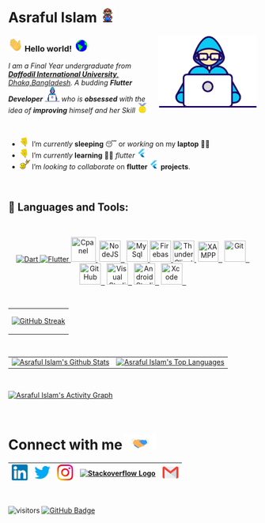 # Asraful Islam  <img src="Assets/Mario_Hello_Big.gif" width="30px" height = "30px">


<img align="right" alt="PC GIF" src="Assets/Developer.gif" width="200" />

### <img src="Assets/Hi.gif" width="29px" height = "29px" > **Hello world!** &nbsp;<img src="Assets/Earth.gif" width="24px" height = "24px" >

<p>
  <em>
    I am a Final Year undergraduate from <a href="https://daffodilvarsity.edu.bd//"> <b>Daffodil International University</b>, Dhaka,Bangladesh</a>.  
    A budding <b>Flutter Developer</b> <img src="Assets/Developer.gif" width="30px" height = "30px" >  who is <b>obsessed</b>
    with the idea of <b>improving</b> himself and her Skill <img src="Assets/Medal.gif" width="20px" height = "20px" >
  </em>  
</p>

<br>

- <img alt="GIF" src="Assets/wave.gif" width="20vw" height = "20vw" /> I’m *currently* **sleeping** 😴 or *working* on my **laptop** 👨‍💻
- <img alt="GIF" src="Assets/wave.gif" width="20vw" height = "20vw" /> I’m *currently* **learning** 👨‍💻   *flutter* <img alt="flutter icon" src="Assets/flutter.png" width="20vw" height = "20vw"  />
- <img alt="GIF" src="Assets/headbang.gif" width="20vw" height = "20vw" /> I’m *looking to collaborate* on **flutter <img alt="flutter icon" src="Assets/flutter.png" width="20vw" height = "20vw" /> projects**.

<br>

## 🚀 Languages and Tools:

<br>

<p align="center"> 
    <a href="https://dart.dev/" target="_blank"> <img src="https://img.icons8.com/color/48/000000/dart.png" title="Dart"/> </a>
    <a href="https://flutter.dev/" target="_blank"> <img src="https://img.icons8.com/color/48/000000/flutter.png" title="Flutter"/> </a> 
    <a href="https://cpanel.net/" target="_blank"> <img src="https://skytoaster.com/assets/images/cpanel/cplogo.svg" title="Cpanel" width="50" height="50"/>&nbsp;</a>
    <a href="https://nodejs.org/" target="_blank"> <img src="https://www.vectorlogo.zone/logos/nodejs/nodejs-icon.svg" title="NodeJS" width="43" height="43"/>&nbsp;&nbsp;</a>
    <a href="https://www.mysql.com/" target="_blank"> <img src="https://www.vectorlogo.zone/logos/mysql/mysql-icon.svg" title="MySql" width="43" height="43"/> </a>
    <a href="https://firebase.google.com/" target="_blank"> <img src="https://www.vectorlogo.zone/logos/firebase/firebase-icon.svg" title="Firebase" width="43" height="43"/> </a>
    <a href="https://www.thunderclient.com/" target="_blank"> <img src="https://rangav.gallerycdn.vsassets.io/extensions/rangav/vscode-thunder-client/1.18.6/1660551595847/Microsoft.VisualStudio.Services.Icons.Default" title="Thunder Client" width="43" height="43"/>&nbsp;</a>
    <a href="https://www.apachefriends.org/index.html" target="_blank"> <img src="https://upload.wikimedia.org/wikipedia/en/thumb/7/78/XAMPP_logo.svg/220px-XAMPP_logo.svg.png" title="XAMPP" width="41" height="41"/>&nbsp;&nbsp;</a>
    <a href="https://git-scm.com/" target="_blank"> <img src="https://www.vectorlogo.zone/logos/git-scm/git-scm-icon.svg" title="Git" width="43" height="43"/>&nbsp;&nbsp;</a>
    <a href="https://github.com/" target="_blank"> <img src="https://www.vectorlogo.zone/logos/github/github-icon.svg" title="GitHub" width="43" height="43"/>&nbsp;&nbsp;</a>
    <a href="https://code.visualstudio.com/" target="_blank"> <img src="https://code.visualstudio.com/assets/images/code-stable.png" title="Visual Studio" width="43" height="43"/>&nbsp;&nbsp;</a> 
    <a href="https://developer.android.com/" target="_blank"> <img src="https://img.icons8.com/color/48/000000/android-studio--v2.png" title="Android Studio" width="43" height="43"/>&nbsp;&nbsp;</a> 
    <a href="https://developer.apple.com/xcode/" target="_blank"> <img src="https://developer.apple.com/design/human-interface-guidelines/foundations/app-icons/images/app-icon-realistic-materials_2x.png" title="Xcode" width="43" height="43"/>&nbsp;&nbsp;</a> 
     
</p>
<br>
<p align="center">
    <table align="center">
        <tr>
            <td>
              <!-- Streak Stats-->
              
[![GitHub Streak](https://streak-stats.demolab.com/?user=emon526&theme=black-ice&background=0D1117&hide_border=true)](https://git.io/streak-stats)
                <!-- <a href="https://git.io/streak-stats">
        <img src="https://github-readme-streak-stats.herokuapp.com?user=emon526&theme=black-ice&hide_border=true&date_format=M%20j%5B%2C%20Y%5D&background=0D1117"/></a> -->
            </td>
        </tr>
   </table>
</p>
<br>
<table align="center">
    <tr>
        <td>
            <!-- GitHub Stats-->
            <a  href="https://github.com/anuraghazra/github-readme-stats"><img alt="Asraful Islam's Github Stats" src="https://github-readme-stats.vercel.app/api?username=emon526&show_icons=true&count_private=true&theme=react&bg_color=0D1117&hide_border=true" />
            </a>
        </td>
        <td>
            <!-- Most Languages-->
            <a href="https://github.com/anuraghazra/github-readme-stats"><img alt="Asraful Islam's Top Languages" src="https://github-readme-stats.vercel.app/api/top-langs/?username=emon526&langs_count=8.0&count_private=true&layout=compact&theme=react&bg_color=0D1117&hide_border=true" />
            </a>
        </td>
    </tr>
</table>

<!-- Contribution Graph -->
<p align="center">
<!-- <a href="https://github.com/Emon526/github-readme-activity-graph"><img alt="Asraful Islam's Activity Graph" src="https://github-readme-activity-graph.cyclic.app/graph?username=emon526&bg_color=0D1117&color=5BCDEC&line=5BCDEC&point=FFFFFF&hide_border=true" /></a> -->
<br/>

  [![Asraful Islam's Activity Graph](https://github-readme-activity-graph.cyclic.app/graph?username=Emon526&theme=react-dark&bg_color=0D1117&hide_border=true)](https://github.com/Emon526/github-readme-activity-graph)
</p>

<br>

# Connect with me<img src="Assets/Handshake.gif" height="32px">

| [<img src="Assets/Linkedin.svg" alt="Linkedin Logo" width="32">](https://www.linkedin.com/in/asraful-islam-emon/) | [<img src="Assets/Twitter.svg" alt="Twitter Logo" width="32">](https://twitter.com/emon526) | [<img src="Assets/Instagram.svg" alt="instagram logo" width="32">](https://www.instagram.com/asraful_islam_emon/)| [<img src="https://cdn.svgporn.com/logos/stackoverflow-icon.svg" alt="Stackoverflow Logo" width="28">](https://stackoverflow.com/users/14610345/asraful-islam) |  [<img src="Assets/Gmail.svg" alt="Gmail logo" height="32">](mailto:emonats526@gmail.com)
|:---:|:---:|:---:|:---:|:---:|

<br>

![visitors](https://visitor-badge.laobi.icu/badge?page_id=Emon526)
<a href="https://github.com/emon526?tab=followers"><img src="https://img.shields.io/github/followers/emon526?label=Followers&style=social" alt="GitHub Badge"></a>
</p>

<!-- profile visit -->
<!-- <a href="https://github.com/Meghna-DAS/github-profile-views-counter"><img src="https://komarev.com/ghpvc/?username=Emon526">&nbsp;&nbsp;&nbsp;&nbsp;</a> -->



